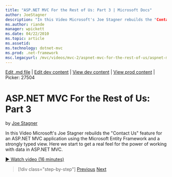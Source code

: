 ```yaml
---
title: "ASP.NET MVC For the Rest of Us: Part 3 | Microsoft Docs"
author: JoeStagner
description: "In this Video Microsoft's Joe Stagner rebuilds the "Contact Us" feature for an ASP.NET MVC application using the Microsoft Entity Framework and a strongly ty..."
ms.author: riande
manager: wpickett
ms.date: 04/22/2010
ms.topic: article
ms.assetid: 
ms.technology: dotnet-mvc
ms.prod: .net-framework
msc.legacyurl: /mvc/videos/mvc-2/aspnet-mvc-for-the-rest-of-us/aspnet-mvc-for-the-rest-of-us-part-3
---
```

[Edit .md file](C:\Projects\msc\dev\Msc.Www\Web.ASP\App_Data\github\mvc\videos\mvc-2\aspnet-mvc-for-the-rest-of-us\aspnet-mvc-for-the-rest-of-us-part-3.md) | [Edit dev content](http://www.aspdev.net/umbraco#/content/content/edit/26685) | [View dev content](http://docs.aspdev.net/tutorials/mvc/videos/mvc-2/aspnet-mvc-for-the-rest-of-us/aspnet-mvc-for-the-rest-of-us-part-3.html) | [View prod content](http://www.asp.net/mvc/videos/mvc-2/aspnet-mvc-for-the-rest-of-us/aspnet-mvc-for-the-rest-of-us-part-3) | Picker: 27504

ASP.NET MVC For the Rest of Us: Part 3
====================
by [Joe Stagner](https://github.com/JoeStagner)

In this Video Microsoft's Joe Stagner rebuilds the "Contact Us" feature for an ASP.NET MVC application using the Microsoft Entity Framework and a strongly typed view. Here we start to get a real feel for the power of working with data in ASP.NET MVC.

[&#9654; Watch video (16 minutes)](https://channel9.msdn.com/Blogs/ASP-NET-Site-Videos/aspnet-mvc-for-the-rest-of-us-part-3)

>[!div class="step-by-step"] [Previous](aspnet-mvc-for-the-rest-of-us-part-2.md) [Next](aspnet-mvc-for-the-rest-of-us-part-4.md)
